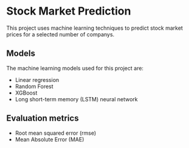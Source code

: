 # Stock Market Prediction
This project uses machine learning techniques to predict stock market prices for a selected number of companys.

## Models
The machine learning models used for this project are:
- Linear regression
- Random Forest
- XGBoost
- Long short-term memory (LSTM) neural network

## Evaluation metrics
- Root mean squared error (rmse)
- Mean Absolute Error (MAE)
